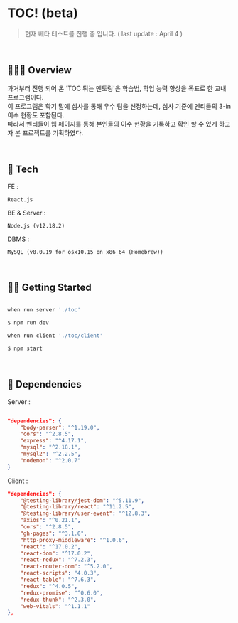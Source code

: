 # TOC! (beta)
> 현재 베타 테스트를 진행 중 입니다. ( last update : April 4 )  

<br/>

## 👨🏻‍💻 Overview  
과거부터 진행 되어 온 'TOC 튀는 멘토링'은 학습법,  학업 능력 향상을 목표로 한 교내 프로그램이다.  
이 프로그램은 학기 말에 심사를 통해 우수 팀을 선정하는데, 심사 기준에 멘티들의 3-in 이수 현황도 포함된다.  
따라서 멘티들이 웹 페이지를 통해 본인들의 이수 현황을 기록하고 확인 할 수 있게 하고자 본 프로젝트를 기획하였다.  

<br/>

## 🔧 Tech

FE : 
```
React.js
```
BE & Server :
```
Node.js (v12.18.2)
```
DBMS :
```
MySQL (v8.0.19 for osx10.15 on x86_64 (Homebrew))
```  

<br/>


## 🏃‍♂️ Getting Started

~~~bash

when run server './toc'

$ npm run dev

when run client './toc/client'

$ npm start

~~~  

<br/> 


## 📖 Dependencies  

Server :   

~~~json

"dependencies": {
    "body-parser": "^1.19.0",
    "cors": "^2.8.5",
    "express": "^4.17.1",
    "mysql": "^2.18.1",
    "mysql2": "^2.2.5",
    "nodemon": "^2.0.7"
}

~~~

Client :  

~~~json
"dependencies": {
    "@testing-library/jest-dom": "^5.11.9",
    "@testing-library/react": "^11.2.5",
    "@testing-library/user-event": "^12.8.3",
    "axios": "^0.21.1",
    "cors": "^2.8.5",
    "gh-pages": "^3.1.0",
    "http-proxy-middleware": "^1.0.6",
    "react": "^17.0.2",
    "react-dom": "^17.0.2",
    "react-redux": "^7.2.3",
    "react-router-dom": "^5.2.0",
    "react-scripts": "4.0.3",
    "react-table": "^7.6.3",
    "redux": "^4.0.5",
    "redux-promise": "^0.6.0",
    "redux-thunk": "^2.3.0",
    "web-vitals": "^1.1.1"
},
~~~